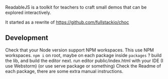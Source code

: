 
ReadableJS is a toolkit for teachers to craft small demos that can be explored interactively.

It started as a rewrite of https://github.com/fullstackio/choc


## Development

Check that your Node version support NPM workspaces.
This use NPM workspaces. `npm i` on root, maybe on each package inside `packages` ?
build the lib, and build the editor next.
run editor public/index.html with your IDE (I use Webstorm) (or use serve package or something)
Check the Readme of each package, there are some extra manual instructions.


